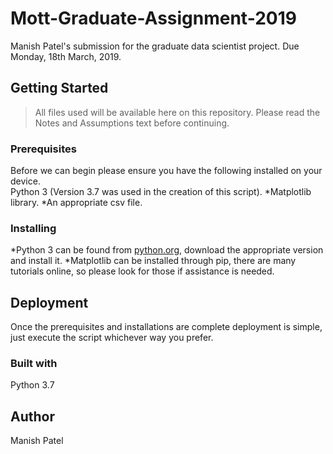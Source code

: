 # **Mott-Graduate-Assignment-2019**
Manish Patel's submission for the graduate data scientist project. 
Due Monday, 18th March, 2019.
## **Getting Started**
>All files used will be available here on this repository. Please read the Notes and Assumptions text before continuing.
### **Prerequisites**
Before we can begin please ensure you have the following installed on your device.  
Python 3 (Version 3.7 was used in the creation of this script).
*Matplotlib library.
*An appropriate csv file.
### **Installing**
*Python 3 can be found from [python.org](python.org), download the appropriate version and install it.
*Matplotlib can be installed through pip, there are many tutorials online, so please look for those if assistance is needed.
## **Deployment**
Once the prerequisites and installations are complete deployment is simple, just execute the script whichever way you prefer.
### **Built with**
Python 3.7
## **Author**
Manish Patel
